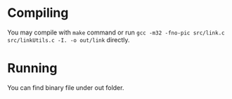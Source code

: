 # Compiling
You may compile with `make` command or run `gcc -m32 -fno-pic src/link.c src/linkUtils.c -I. -o out/link` directly.

# Running
You can find binary file under out folder.
